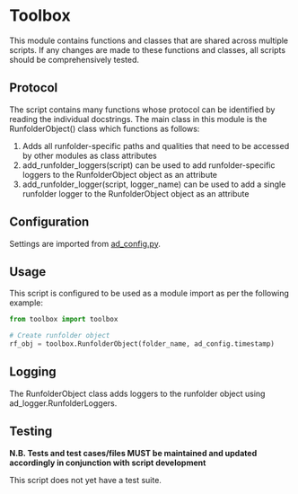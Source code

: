 # Toolbox

This module contains functions and classes that are shared across multiple scripts. If
any changes are made to these functions and classes, all scripts should be comprehensively tested.

## Protocol

The script contains many functions whose protocol can be identified by reading the individual docstrings. The main class in this module is the RunfolderObject() class which functions as follows:
1. Adds all runfolder-specific paths and qualities that need to be accessed by other modules as class attributes
2. add_runfolder_loggers(script) can be used to add runfolder-specific loggers to the RunfolderObject object as an attribute
3. add_runfolder_logger(script, logger_name) can be used to add a single runfolder logger to the RunfolderObject object as an attribute

## Configuration

Settings are imported from [ad_config.py](../config/ad_config.py).

## Usage

This script is configured to be used as a module import as per the following example:

```python
from toolbox import toolbox

# Create runfolder object
rf_obj = toolbox.RunfolderObject(folder_name, ad_config.timestamp)
```

## Logging

The RunfolderObject class adds loggers to the runfolder object using ad_logger.RunfolderLoggers.

## Testing

**N.B. Tests and test cases/files MUST be maintained and updated accordingly in conjunction with script development**

This script does not yet have a test suite.
